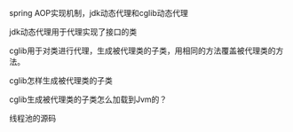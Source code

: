 spring AOP实现机制，jdk动态代理和cglib动态代理

jdk动态代理用于代理实现了接口的类

cglib用于对类进行代理，生成被代理类的子类，用相同的方法覆盖被代理类的方法。

cglib怎样生成被代理类的子类

cglib生成被代理类的子类怎么加载到Jvm的？

线程池的源码